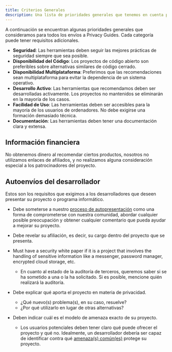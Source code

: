 ```yaml
---
title: Criterios Generales
description: Una lista de prioridades generales que tenemos en cuenta para todos los envíos a las Privacy Guides.
---
```


A continuación se encuentran algunas prioridades generales que consideramos para todos los envíos a Privacy Guides. Cada categoría puede tener requisitos adicionales.

- **Seguridad**: Las herramientas deben seguir las mejores prácticas de seguridad siempre que sea posible.
- **Disponibilidad del Código**: Los proyectos de código abierto son preferibles sobre alternativas similares de código cerrado.
- **Disponibilidad Multiplataforma**: Preferimos que las recomendaciones sean multiplataforma para evitar la dependencia de un sistema operativo.
- **Desarrollo Activo**: Las herramientas que recomendamos deben ser desarrolladas activamente. Los proyectos no mantenidos se eliminarán en la mayoría de los casos.
- **Facilidad de Uso**: Las herramientas deben ser accesibles para la mayoría de los usuarios de ordenadores. No debe exigirse una formación demasiado técnica.
- **Documentación**: Las herramientas deben tener una documentación clara y extensa.

## Información financiera

No obtenemos dinero al recomendar ciertos productos, nosotros no utilizamos enlaces de afiliados, y no realizamos alguna consideración especial a los patrocinadores del proyecto.

## Autoenvíos del desarrollador

Estos son los requisitos que exigimos a los desarrolladores que deseen presentar su proyecto o programa informático.

- Debe someterse a nuestro [proceso de autopresentación](https://discuss.privacyguides.net/t/about-the-project-showcase-category/114) como una forma de comprometerse con nuestra comunidad, abordar cualquier posible preocupación y obtener cualquier comentario que pueda ayudar a mejorar su proyecto.

- Debe revelar su afiliación, es decir, su cargo dentro del proyecto que se presenta.

- Must have a security white paper if it is a project that involves the handling of sensitive information like a messenger, password manager, encrypted cloud storage, etc.
    - En cuanto al estado de la auditoría de terceros, queremos saber si se ha sometido a una o la ha solicitado. Si es posible, mencione quién realizará la auditoría.

- Debe explicar qué aporta el proyecto en materia de privacidad.
    - ¿Qué nuevo(s) problema(s), en su caso, resuelve?
    - ¿Por qué utilizarlo en lugar de otras alternativas?

- Deben indicar cuál es el modelo de amenaza exacto de su proyecto.
    - Los usuarios potenciales deben tener claro qué puede ofrecer el proyecto y qué no. Idealmente, un desarrollador debería ser capaz de identificar contra qué [amenaza(s) común(es)](../basics/common-threats.md) protege su proyecto.
